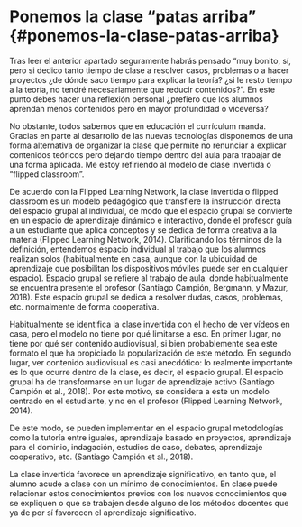 # Ponemos la clase “patas arriba” {#ponemos-la-clase-patas-arriba}

Tras leer el anterior apartado seguramente habrás pensado “muy bonito, sí, pero si dedico tanto tiempo de clase a resolver casos, problemas o a hacer proyectos ¿de dónde saco tiempo para explicar la teoría? ¿si le resto tiempo a la teoría, no tendré necesariamente que reducir contenidos?”. En este punto debes hacer una reflexión personal ¿prefiero que los alumnos aprendan menos contenidos pero en mayor profundidad o viceversa?

No obstante, todos sabemos que en educación el currículum manda. Gracias en parte al desarrollo de las nuevas tecnologías disponemos de una forma alternativa de organizar la clase que permite no renunciar a explicar contenidos teóricos pero dejando tiempo dentro del aula para trabajar de una forma aplicada. Me estoy refiriendo al modelo de clase invertida o “flipped classroom”.

De acuerdo con la Flipped Learning Network, la clase invertida o flipped classroom es un modelo pedagógico que transfiere la instrucción directa del espacio grupal al individual, de modo que el espacio grupal se convierte en un espacio de aprendizaje dinámico e interactivo, donde el profesor guía a un estudiante que aplica conceptos y se dedica de forma creativa a la materia (Flipped Learning Network, 2014). Clarificando los términos de la definición, entendemos espacio individual al trabajo que los alumnos realizan solos (habitualmente en casa, aunque con la ubicuidad de aprendizaje que posibilitan los dispositivos móviles puede ser en cualquier espacio). Espacio grupal se refiere al trabajo de aula, donde habitualmente se encuentra presente el profesor (Santiago Campión, Bergmann, y Mazur, 2018). Este espacio grupal se dedica a resolver dudas, casos, problemas, etc. normalmente de forma cooperativa.

Habitualmente se identifica la clase invertida con el hecho de ver vídeos en casa, pero el modelo no tiene por qué limitarse a eso. En primer lugar, no tiene por qué ser contenido audiovisual, si bien probablemente sea este formato el que ha propiciado la popularización de este método. En segundo lugar, ver contenido audiovisual es casi anecdótico: lo realmente importante es lo que ocurre dentro de la clase, es decir, el espacio grupal. El espacio grupal ha de transformarse en un lugar de aprendizaje activo (Santiago Campión et al., 2018). Por este motivo, se considera a este un modelo centrado en el estudiante, y no en el profesor (Flipped Learning Network, 2014).

De este modo, se pueden implementar en el espacio grupal metodologías como la tutoría entre iguales, aprendizaje basado en proyectos, aprendizaje para el dominio, indagación, estudios de caso, debates, aprendizaje cooperativo, etc. (Santiago Campión et al., 2018).

La clase invertida favorece un aprendizaje significativo, en tanto que, el alumno acude a clase con un mínimo de conocimientos. En clase puede relacionar estos conocimientos previos con los nuevos conocimientos que se expliquen o que se trabajen desde alguno de los métodos docentes que ya de por sí favorecen el aprendizaje significativo.